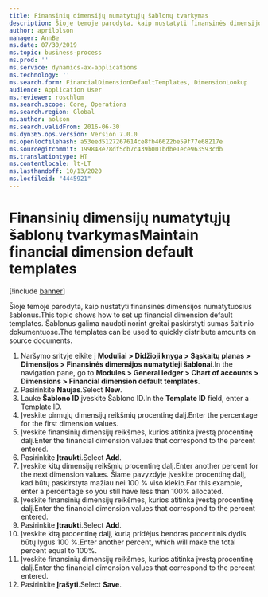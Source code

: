 ```yaml
---
title: Finansinių dimensijų numatytųjų šablonų tvarkymas
description: Šioje temoje parodyta, kaip nustatyti finansinės dimensijos numatytuosius šablonus.
author: aprilolson
manager: AnnBe
ms.date: 07/30/2019
ms.topic: business-process
ms.prod: ''
ms.service: dynamics-ax-applications
ms.technology: ''
ms.search.form: FinancialDimensionDefaultTemplates, DimensionLookup
audience: Application User
ms.reviewer: roschlom
ms.search.scope: Core, Operations
ms.search.region: Global
ms.author: aolson
ms.search.validFrom: 2016-06-30
ms.dyn365.ops.version: Version 7.0.0
ms.openlocfilehash: a53eed5127267614ce8fb46622be59f77e68217e
ms.sourcegitcommit: 199848e78df5cb7c439b001bdbe1ece963593cdb
ms.translationtype: HT
ms.contentlocale: lt-LT
ms.lasthandoff: 10/13/2020
ms.locfileid: "4445921"
---
```

# <a name="maintain-financial-dimension-default-templates"></a><span data-ttu-id="8f3d4-103">Finansinių dimensijų numatytųjų šablonų tvarkymas</span><span class="sxs-lookup"><span data-stu-id="8f3d4-103">Maintain financial dimension default templates</span></span>

[!include [banner](../../includes/banner.md)]

<span data-ttu-id="8f3d4-104">Šioje temoje parodyta, kaip nustatyti finansinės dimensijos numatytuosius šablonus.</span><span class="sxs-lookup"><span data-stu-id="8f3d4-104">This topic shows how to set up financial dimension default templates.</span></span> <span data-ttu-id="8f3d4-105">Šablonus galima naudoti norint greitai paskirstyti sumas šaltinio dokumentuose.</span><span class="sxs-lookup"><span data-stu-id="8f3d4-105">The templates can be used to quickly distribute amounts on source documents.</span></span>

1. <span data-ttu-id="8f3d4-106">Naršymo srityje eikite į **Moduliai > Didžioji knyga > Sąskaitų planas > Dimensijos > Finansinės dimensijos numatytieji šablonai**.</span><span class="sxs-lookup"><span data-stu-id="8f3d4-106">In the navigation pane, go to **Modules > General ledger > Chart of accounts > Dimensions > Financial dimension default templates**.</span></span>
2. <span data-ttu-id="8f3d4-107">Pasirinkite **Naujas**.</span><span class="sxs-lookup"><span data-stu-id="8f3d4-107">Select **New**.</span></span>
3. <span data-ttu-id="8f3d4-108">Lauke **Šablono ID** įveskite Šablono ID.</span><span class="sxs-lookup"><span data-stu-id="8f3d4-108">In the **Template ID** field, enter a Template ID.</span></span>
4. <span data-ttu-id="8f3d4-109">Įveskite pirmųjų dimensijų reikšmių procentinę dalį.</span><span class="sxs-lookup"><span data-stu-id="8f3d4-109">Enter the percentage for the first dimension values.</span></span>
5. <span data-ttu-id="8f3d4-110">Įveskite finansinių dimensijų reikšmes, kurios atitinka įvestą procentinę dalį.</span><span class="sxs-lookup"><span data-stu-id="8f3d4-110">Enter the financial dimension values that correspond to the percent entered.</span></span>
6. <span data-ttu-id="8f3d4-111">Pasirinkite **Įtraukti**.</span><span class="sxs-lookup"><span data-stu-id="8f3d4-111">Select **Add**.</span></span>
7. <span data-ttu-id="8f3d4-112">Įveskite kitų dimensijų reikšmių procentinę dalį.</span><span class="sxs-lookup"><span data-stu-id="8f3d4-112">Enter another percent for the next dimension values.</span></span> <span data-ttu-id="8f3d4-113">Šiame pavyzdyje įveskite procentinę dalį, kad būtų paskirstyta mažiau nei 100 % viso kiekio.</span><span class="sxs-lookup"><span data-stu-id="8f3d4-113">For this example, enter a percentage so you still have less than 100% allocated.</span></span> 
8. <span data-ttu-id="8f3d4-114">Įveskite finansinių dimensijų reikšmes, kurios atitinka įvestą procentinę dalį.</span><span class="sxs-lookup"><span data-stu-id="8f3d4-114">Enter the financial dimension values that correspond to the percent entered.</span></span>
9. <span data-ttu-id="8f3d4-115">Pasirinkite **Įtraukti**.</span><span class="sxs-lookup"><span data-stu-id="8f3d4-115">Select **Add**.</span></span>
10. <span data-ttu-id="8f3d4-116">Įveskite kitą procentinę dalį, kurią pridėjus bendras procentinis dydis būtų lygus 100 %.</span><span class="sxs-lookup"><span data-stu-id="8f3d4-116">Enter another percent, which will make the total percent equal to 100%.</span></span>
11. <span data-ttu-id="8f3d4-117">Įveskite finansinių dimensijų reikšmes, kurios atitinka įvestą procentinę dalį.</span><span class="sxs-lookup"><span data-stu-id="8f3d4-117">Enter the financial dimension values that correspond to the percent entered.</span></span>
12. <span data-ttu-id="8f3d4-118">Pasirinkite **Įrašyti**.</span><span class="sxs-lookup"><span data-stu-id="8f3d4-118">Select **Save**.</span></span>


